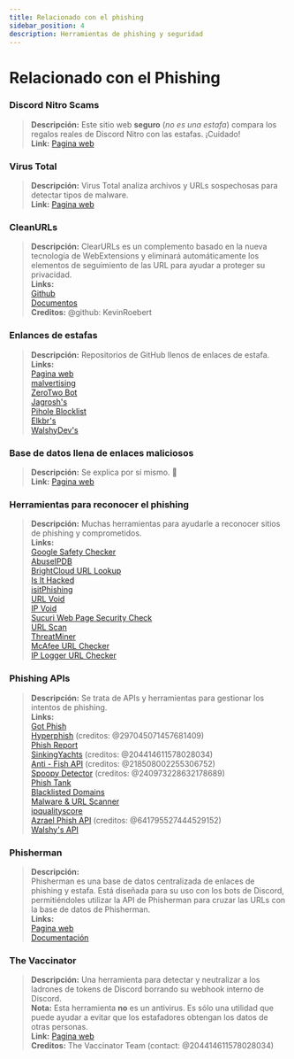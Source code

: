 ```yaml
---
title: Relacionado con el phishing 
sidebar_position: 4
description: Herramientas de phishing y seguridad
---
```


# Relacionado con el Phishing

### **Discord Nitro Scams**
> __Descripción:__ Este sitio web **seguro** (*no es una estafa*) compara los regalos reales de Discord Nitro con las estafas. ¡Cuidado!   <br/>
__Link:__ [Pagina web](https://dicsord.gq/)

### **Virus Total**
> __Descripción:__ Virus Total analiza archivos y URLs sospechosas para detectar tipos de malware.   <br/>
__Link:__ [Pagina web](https://www.virustotal.com/gui/home/upload)

### **CleanURLs**
> __Descripción:__ ClearURLs es un complemento basado en la nueva tecnología de WebExtensions y eliminará automáticamente los elementos de seguimiento de las URL para ayudar a proteger su privacidad.  <br/>
__Links:__  <br/>
[Github](https://github.com/ClearURLs/Addon)  <br/>
[Documentos](https://docs.clearurls.xyz/latest/)  <br/>
__Creditos:__ @github: KevinRoebert


### **Enlances de estafas**
> __Descripción:__ Repositorios de GitHub llenos de enlaces de estafa.   <br/>
__Links:__  
[Pagina web](https://blocklistproject.github.io/Lists/)   <br/>
[malvertising](https://github.com/D09r/malvertising/blob/master/scam-domains.csv)   <br/>
[ZeroTwo Bot ](https://github.com/ZeroTwo-Bot/anti-fish-lists/)   <br/>
[Jagrosh's ](https://github.com/jagrosh/Vortex/tree/master/lists)   <br/>
[Pihole Blocklist](https://github.com/mhhakim/pihole-blocklist/)   <br/>
[Elkbr's ](https://github.com/elbkr/bad-websites)  <br/>
[WalshyDev's ](https://github.com/WalshyDev/Discord-bad-domains/blob/main/bad-domains.json)

### **Base de datos llena de enlaces maliciosos**
> __Descripción:__ Se explica por sí mismo. 🔢   <br/>
__Link:__ [Pagina web](https://urlhaus.abuse.ch/browse/)

### **Herramientas para reconocer el phishing**
> __Descripción:__ Muchas herramientas para ayudarle a reconocer sitios de phishing y comprometidos.  <br/>
__Links:__ <br/>
[Google Safety Checker](https://transparencyreport.google.com/safe-browsing/search)  <br/>
[AbuseIPDB](https://www.abuseipdb.com/)  <br/>
[BrightCloud URL Lookup](https://www.brightcloud.com/tools/url-ip-lookup.php)  <br/>
[Is It Hacked](https://www.isithacked.com/)  <br/>
[isitPhishing](https://isitphishing.org/) <br/>
[URL Void](https://www.urlvoid.com/)  <br/>
[IP Void](https://www.ipvoid.com/)  <br/>
[Sucuri Web Page Security Check](https://unmask.sucuri.net/security-report/)  <br/>
[URL Scan](https://urlscan.io/)  <br/>
[ThreatMiner](https://www.threatminer.org/)  <br/>
[McAfee URL Checker](https://www.trustedsource.org/)  <br/>
[IP Logger URL Checker](https://iplogger.com/url-checker)

### Phishing APIs 
> __Descripción:__ Se trata de APIs y herramientas para gestionar los intentos de phishing. <br/>
__Links:__ <br/>
[Got Phish](http://gotphish.com/)   <br/>
[Hyperphish](https://api.hyperphish.com/docs) (creditos: @297045071457681409)   <br/>
[Phish Report](https://phish.report/)   <br/>
[SinkingYachts](https://phish.sinking.yachts/docs) (creditos: @204414611578028034)  <br/>
[Anti - Fish API](https://anti-fish.bitflow.dev/) (creditos: @218508002255306752)   <br/>
[Spoopy Detector](https://spoopy.oceanlord.me/) (creditos: @240973228632178689)   <br/>
[Phish Tank](https://phishtank.org/)   <br/>
[Blacklisted Domains](https://api.hyperphish.com/gimme-domains) <br/>
[Malware & URL Scanner](https://chrome.google.com/webstore/detail/malware-url-scanner/ianpniapgjchiheejeipopldaanbjicd) <br/>
[ipqualityscore](https://www.ipqualityscore.com/threat-feeds/malicious-url-scanner)  <br/>
[Azrael Phish API](https://phish.azrael.gg/) (creditos: @641795527444529152)  <br/>
[Walshy's API](https://bad-domains.walshy.dev/)

### **Phisherman** 
> __Descripción:__   <br/>
Phisherman es una base de datos centralizada de enlaces de phishing y estafa. Está diseñada para su uso con los bots de Discord, permitiéndoles utilizar la API de Phisherman para cruzar las URLs con la base de datos de Phisherman.   <br/>
__Links:__   <br/>
[Pagina web](https://phisherman.gg/)   <br/>
[Documentación](https://docs.phisherman.gg/)

### **The Vaccinator**
> __Descripción:__ Una herramienta para detectar y neutralizar a los ladrones de tokens de Discord borrando su webhook interno de Discord. <br/>
__Nota:__ Esta herramienta **no** es un antivirus. Es sólo una utilidad que puede ayudar a evitar que los estafadores obtengan los datos de otras personas. <br/>
__Link:__ [Pagina web](https://sketchy.tel/)  <br/>
__Creditos:__ The Vaccinator Team (contact: @204414611578028034)
